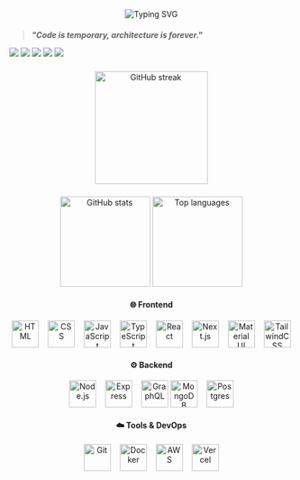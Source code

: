 <div align="center">

<img src="https://readme-typing-svg.herokuapp.com?font=Fira+Code&size=30&duration=3000&pause=1000&color=06B6D4&center=true&vCenter=true&width=600&lines=Hi+there,+Let's+Connect" alt="Typing SVG" />

</div>

####

<blockquote>
  <p><em><strong>"Code is temporary, architecture is forever."</strong></em></p>
</blockquote>


<p align="left">

<img src="https://img.shields.io/badge/MERN-Stack-4CAF50?style=flat&logo=mongodb&logoColor=white" />
<img src="https://img.shields.io/badge/Frontend-React-61DAFB?style=flat&logo=react&logoColor=black" />
<img src="https://img.shields.io/badge/Backend-Node.js-43853D?style=flat&logo=node.js&logoColor=white" />
<img src="https://img.shields.io/badge/Database-MongoDB-47A248?style=flat&logo=mongodb&logoColor=white" />
<img src="https://img.shields.io/badge/Styling-TailwindCSS-06B6D4?style=flat&logo=tailwindcss&logoColor=white" />

</p>




###




###

<div align="center">
  <img src="https://streak-stats.demolab.com?user=s3nsh1-dev&theme=dark&hide_border=false&border_radius=5" height="200" alt="GitHub streak" />
</div>

###

<div align="center">
  <img src="https://github-readme-stats.vercel.app/api?username=s3nsh1-dev&show_icons=true&theme=dark&count_private=true&hide_border=false" height="160" alt="GitHub stats" />  
  <img src="https://github-readme-stats.vercel.app/api/top-langs?username=s3nsh1-dev&layout=compact&langs_count=6&theme=dark&hide_border=false" height="160" alt="Top languages" />  
</div>

<div align="center">

#### 🌐 Frontend
<img src="https://skillicons.dev/icons?i=html" height="48" alt="HTML" /> <img width="8" />
<img src="https://skillicons.dev/icons?i=css" height="48" alt="CSS" /> <img width="8" />
<img src="https://skillicons.dev/icons?i=js" height="48" alt="JavaScript" /> <img width="8" />
<img src="https://skillicons.dev/icons?i=ts" height="48" alt="TypeScript" /> <img width="8" />
<img src="https://skillicons.dev/icons?i=react" height="48" alt="React" /> <img width="8" />
<img src="https://skillicons.dev/icons?i=nextjs" height="48" alt="Next.js" /> <img width="8" />
<img src="https://skillicons.dev/icons?i=materialui" height="48" alt="Material UI" /> <img width="8" />
<img src="https://skillicons.dev/icons?i=tailwind" height="48" alt="TailwindCSS" />

#### ⚙️ Backend
<img src="https://skillicons.dev/icons?i=nodejs" height="48" alt="Node.js" /> <img width="8" />
<img src="https://skillicons.dev/icons?i=express" height="48" alt="Express" /> <img width="8" />
<img src="https://skillicons.dev/icons?i=graphql" height="48" alt="GraphQL" />
<img src="https://skillicons.dev/icons?i=mongodb" height="48" alt="MongoDB" /> <img width="8" />
<img src="https://skillicons.dev/icons?i=postgres" height="48" alt="Postgres" />

#### ☁️ Tools & DevOps
<img src="https://skillicons.dev/icons?i=git" height="48" alt="Git" /> <img width="8" />
<img src="https://skillicons.dev/icons?i=docker" height="48" alt="Docker" /> <img width="8" />
<img src="https://skillicons.dev/icons?i=aws" height="48" alt="AWS" /> <img width="8" />
<img src="https://skillicons.dev/icons?i=vercel" height="48" alt="Vercel" />

</div>


